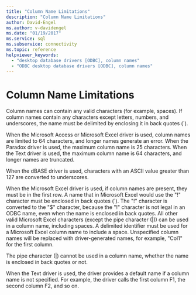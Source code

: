 ```yaml
---
title: "Column Name Limitations"
description: "Column Name Limitations"
author: David-Engel
ms.author: v-davidengel
ms.date: "01/19/2017"
ms.service: sql
ms.subservice: connectivity
ms.topic: reference
helpviewer_keywords:
  - "desktop database drivers [ODBC], column names"
  - "ODBC desktop database drivers [ODBC], column names"
---
```

# Column Name Limitations
Column names can contain any valid characters (for example, spaces). If column names contain any characters except letters, numbers, and underscores, the name must be delimited by enclosing it in back quotes (`).  
  
 When the Microsoft Access or Microsoft Excel driver is used, column names are limited to 64 characters, and longer names generate an error. When the Paradox driver is used, the maximum column name is 25 characters. When the Text driver is used, the maximum column name is 64 characters, and longer names are truncated.  
  
 When the dBASE driver is used, characters with an ASCII value greater than 127 are converted to underscores.  
  
 When the Microsoft Excel driver is used, if column names are present, they must be in the first row. A name that in Microsoft Excel would use the "!" character must be enclosed in back quotes (`). The "!" character is converted to the "$" character, because the "!" character is not legal in an ODBC name, even when the name is enclosed in back quotes. All other valid Microsoft Excel characters (except the pipe character (&#124;)) can be used in a column name, including spaces. A delimited identifier must be used for a Microsoft Excel column name to include a space. Unspecified column names will be replaced with driver-generated names, for example, "Col1" for the first column.  
  
 The pipe character (&#124;) cannot be used in a column name, whether the name is enclosed in back quotes or not.  
  
 When the Text driver is used, the driver provides a default name if a column name is not specified. For example, the driver calls the first column F1, the second column F2, and so on.
